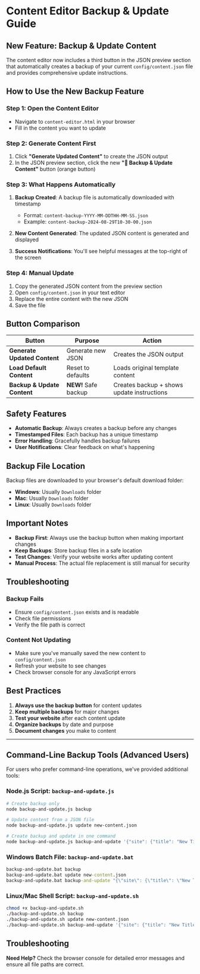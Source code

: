 # Content Editor Backup & Update Guide

## New Feature: Backup & Update Content

The content editor now includes a third button in the JSON preview section that automatically creates a backup of your current `config/content.json` file and provides comprehensive update instructions.

## How to Use the New Backup Feature

### **Step 1: Open the Content Editor**
- Navigate to `content-editor.html` in your browser
- Fill in the content you want to update

### **Step 2: Generate Content First**
1. Click **"Generate Updated Content"** to create the JSON output
2. In the JSON preview section, click the new **"💾 Backup & Update Content"** button (orange button)

### **Step 3: What Happens Automatically**
1. **Backup Created**: A backup file is automatically downloaded with timestamp
   - Format: `content-backup-YYYY-MM-DDTHH-MM-SS.json`
   - Example: `content-backup-2024-08-29T10-30-00.json`

2. **New Content Generated**: The updated JSON content is generated and displayed

3. **Success Notifications**: You'll see helpful messages at the top-right of the screen

### **Step 4: Manual Update**
1. Copy the generated JSON content from the preview section
2. Open `config/content.json` in your text editor
3. Replace the entire content with the new JSON
4. Save the file

## Button Comparison

| Button | Purpose | Action |
|--------|---------|---------|
| **Generate Updated Content** | Generate new JSON | Creates the JSON output |
| **Load Default Content** | Reset to defaults | Loads original template content |
| **Backup & Update Content** | **NEW!** Safe backup | Creates backup + shows update instructions |

## Safety Features

- **Automatic Backup**: Always creates a backup before any changes
- **Timestamped Files**: Each backup has a unique timestamp
- **Error Handling**: Gracefully handles backup failures
- **User Notifications**: Clear feedback on what's happening

## Backup File Location

Backup files are downloaded to your browser's default download folder:
- **Windows**: Usually `Downloads` folder
- **Mac**: Usually `Downloads` folder  
- **Linux**: Usually `Downloads` folder

## Important Notes

- **Backup First**: Always use the backup button when making important changes
- **Keep Backups**: Store backup files in a safe location
- **Test Changes**: Verify your website works after updating content
- **Manual Process**: The actual file replacement is still manual for security

## Troubleshooting

### **Backup Fails**
- Ensure `config/content.json` exists and is readable
- Check file permissions
- Verify the file path is correct

### **Content Not Updating**
- Make sure you've manually saved the new content to `config/content.json`
- Refresh your website to see changes
- Check browser console for any JavaScript errors

## Best Practices

1. **Always use the backup button** for content updates
2. **Keep multiple backups** for major changes
3. **Test your website** after each content update
4. **Organize backups** by date and purpose
5. **Document changes** you make to content

---

## Command-Line Backup Tools (Advanced Users)

For users who prefer command-line operations, we've provided additional tools:

### **Node.js Script: `backup-and-update.js`**
```bash
# Create backup only
node backup-and-update.js backup

# Update content from a JSON file
node backup-and-update.js update new-content.json

# Create backup and update in one command
node backup-and-update.js backup-and-update '{"site": {"title": "New Title"}}'
```

### **Windows Batch File: `backup-and-update.bat`**
```cmd
backup-and-update.bat backup
backup-and-update.bat update new-content.json
backup-and-update.bat backup-and-update "{\"site\": {\"title\": \"New Title\"}}"
```

### **Linux/Mac Shell Script: `backup-and-update.sh`**
```bash
chmod +x backup-and-update.sh
./backup-and-update.sh backup
./backup-and-update.sh update new-content.json
./backup-and-update.sh backup-and-update '{"site": {"title": "New Title"}}'
```

## Troubleshooting

**Need Help?** Check the browser console for detailed error messages and ensure all file paths are correct.

